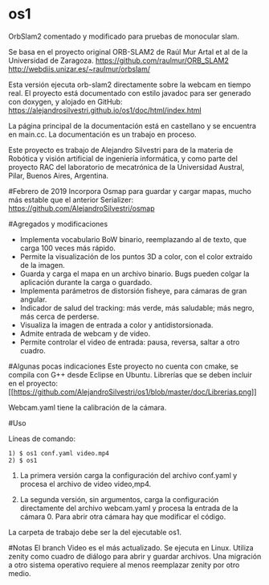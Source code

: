 # os1
OrbSlam2 comentado y modificado para pruebas de monocular slam.

Se basa en el proyecto original ORB-SLAM2 de Raúl Mur Artal et al de la Universidad de Zaragoza.
https://github.com/raulmur/ORB_SLAM2
http://webdiis.unizar.es/~raulmur/orbslam/

Esta versión ejecuta orb-slam2 directamente sobre la webcam en tiempo real.
El proyecto está documentado con estilo javadoc para ser generado con doxygen, y alojado en GitHub:
https://alejandrosilvestri.github.io/os1/doc/html/index.html

La página principal de la documentación está en castellano y se encuentra en main.cc.
La documentación es un trabajo en proceso.

Este proyecto es trabajo de Alejandro Silvestri para de la materia de Robótica y visión artificial de ingeniería informática, y como parte del proyecto RAC del laboratorio de mecatrónica de la Universidad Austral, Pilar, Buenos Aires, Argentina.


#Febrero de 2019
Incorpora Osmap para guardar y cargar mapas, mucho más estable que el anterior Serializer:
https://github.com/AlejandroSilvestri/osmap


#Agregados y modificaciones
- Implementa vocabulario BoW binario, reemplazando al de texto, que carga 100 veces más rápido.
- Permite la visualización de los puntos 3D a color, con el color extraído de la imagen.
- Guarda y carga el mapa en un archivo binario.  Bugs pueden colgar la aplicación durante la carga o guardado.
- Implementa parámetros de distorsión fisheye, para cámaras de gran angular.
- Indicador de salud del tracking: más verde, más saludable; más negro, más cerca de perderse.
- Visualiza la imagen de entrada a color y antidistorsionada.
- Admite entrada de webcam y de video.
- Permite controlar el video de entrada: pausa, reversa, saltar a otro cuadro.


#Algunas pocas indicaciones
Este proyecto no cuenta con cmake, se compila con G++ desde Eclipse en Ubuntu.
Librerías que se deben incluir en el proyecto:
[[https://github.com/AlejandroSilvestri/os1/blob/master/doc/Librerias.png]]

Webcam.yaml tiene la calibración de la cámara.

#Uso

Líneas de comando:

    1) $ os1 conf.yaml video.mp4
    2) $ os1

1) La primera versión carga la configuración del archivo conf.yaml y procesa el archivo de video video,mp4.

2) La segunda versión, sin argumentos, carga la configuración directamente del archivo webcam.yaml y procesa la entrada de la cámara 0.  Para abrir otra cámara hay que modificar el código.

La carpeta de trabajo debe ser la del ejecutable os1.


#Notas
El branch Video es el más actualizado.
Se ejecuta en Linux.  Utiliza zenity como cuadro de diálogo para abrir y guardar archivos.  Una migración a otro sistema operativo requiere al menos reemplazar zenity por otro medio.
